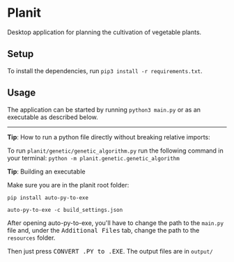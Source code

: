 # Planit

Desktop application for planning the cultivation of vegetable plants.

## Setup

To install the dependencies, run `pip3 install -r requirements.txt`.

## Usage

The application can be started by running `python3 main.py` or as an executable as described below.

---

**Tip**: How to run a python file directly without breaking relative imports:

To run `planit/genetic/genetic_algorithm.py` run the following command in your terminal:
`python -m planit.genetic.genetic_algorithm`

**Tip**: Building an executable

Make sure you are in the planit root folder:

```batch
pip install auto-py-to-exe
```

```batch
auto-py-to-exe -c build_settings.json
```

After opening auto-py-to-exe, you'll have to change the path to the `main.py` file and, under the <kbd>Additional Files</kbd> tab, change the path to the `resources` folder.

Then just press <kbd>CONVERT .PY to .EXE</kbd>. The output files are in `output/`
